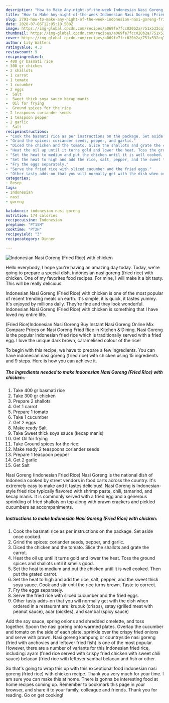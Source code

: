 ```yaml
---
description: "How to Make Any-night-of-the-week Indonesian Nasi Goreng (Fried Rice) with chicken"
title: "How to Make Any-night-of-the-week Indonesian Nasi Goreng (Fried Rice) with chicken"
slug: 2791-how-to-make-any-night-of-the-week-indonesian-nasi-goreng-fried-rice-with-chicken
date: 2020-07-06T12:05:10.580Z
image: https://img-global.cpcdn.com/recipes/a069fe7fcc020b2a/751x532cq70/indonesian-nasi-goreng-fried-rice-with-chicken-recipe-main-photo.jpg
thumbnail: https://img-global.cpcdn.com/recipes/a069fe7fcc020b2a/751x532cq70/indonesian-nasi-goreng-fried-rice-with-chicken-recipe-main-photo.jpg
cover: https://img-global.cpcdn.com/recipes/a069fe7fcc020b2a/751x532cq70/indonesian-nasi-goreng-fried-rice-with-chicken-recipe-main-photo.jpg
author: Lily Walters
ratingvalue: 4.3
reviewcount: 9
recipeingredient:
- 400 gr basmati rice
- 300 gr chicken
- 2 shallots
- 1 carrot
- 1 tomato
- 1 cucumber
- 2 eggs
-  Salt
-  Sweet thick soya sauce kecap manis
-  Oil for frying
-  Ground spices for the rice
- 2 teaspoons coriander seeds
- 1 teaspoon pepper
- 2 garlic
-  Salt
recipeinstructions:
- "Cook the basmati rice as per instructions on the package. Set aside once cooked."
- "Grind the spices: coriander seeds, pepper, and garlic."
- "Diced the chicken and the tomato. Slice the shallots and grate the carrot."
- "Heat the oil up until it turns gold and lower the heat. Toss the ground spices and shallots until it smells good."
- "Set the heat to medium and put the chicken until it is well cooked. Then put the grated carrot."
- "Set the heat to high and add the rice, salt, pepper, and the sweet thick soya sauce. Cook and stir until the rice turns brown. Taste to correct."
- "Fry the eggs separately."
- "Serve the fried rice with sliced cucumber and the fried eggs."
- "Other tasty adds-on that you will normally get with the dish when ordered in a restaurant are: krupuk (crisps), satay (grilled meat with peanut sauce), acar (pickles), and sambal (spicy sauce)"
categories:
- Resep
tags:
- indonesian
- nasi
- goreng

katakunci: indonesian nasi goreng
nutrition: 174 calories
recipecuisine: Indonesian
preptime: "PT15M"
cooktime: "PT2H"
recipeyield: "3"
recipecategory: Dinner

---
```



![Indonesian Nasi Goreng (Fried Rice) with chicken](https://img-global.cpcdn.com/recipes/a069fe7fcc020b2a/751x532cq70/indonesian-nasi-goreng-fried-rice-with-chicken-recipe-main-photo.jpg)

Hello everybody, I hope you're having an amazing day today. Today, we're going to prepare a special dish, indonesian nasi goreng (fried rice) with chicken. One of my favorites food recipes. For mine, I will make it a bit tasty. This will be really delicious.

Indonesian Nasi Goreng (Fried Rice) with chicken is one of the most popular of recent trending meals on earth. It's simple, it is quick, it tastes yummy. It's enjoyed by millions daily. They're fine and they look wonderful. Indonesian Nasi Goreng (Fried Rice) with chicken is something that I have loved my entire life.

(Fried Rice)Indonesian Nasi Goreng Buy Instant Nasi Goreng Online Mix Compare Prices on Nasi Goreng Fried Rice in Kitchen &amp; Dining. Nasi Goreng is the popular Indonesian fried rice which is traditionally served with a fried egg. I love the unique dark brown, caramelised colour of the rice!


To begin with this recipe, we have to prepare a few ingredients. You can have indonesian nasi goreng (fried rice) with chicken using 15 ingredients and 9 steps. Here is how you can achieve it.

##### The ingredients needed to make Indonesian Nasi Goreng (Fried Rice) with chicken::

1. Take 400 gr basmati rice
1. Take 300 gr chicken
1. Prepare 2 shallots
1. Get 1 carrot
1. Prepare 1 tomato
1. Take 1 cucumber
1. Get 2 eggs
1. Make ready  Salt
1. Take  Sweet thick soya sauce (kecap manis)
1. Get  Oil for frying
1. Take  Ground spices for the rice:
1. Make ready 2 teaspoons coriander seeds
1. Prepare 1 teaspoon pepper
1. Get 2 garlic
1. Get  Salt


Nasi Goreng (Indonesian Fried Rice) Nasi Goreng is the national dish of Indonesia cooked by street vendors in food carts across the country. It&#39;s extremely easy to make and it tastes delicious!. Nasi Goreng is Indonesian-style fried rice typically flavored with shrimp paste, chili, tamarind, and kecap manis. It is commonly served with a fried egg and a generous sprinkling of fried shallots on top along with prawn crackers and pickled cucumbers as accompaniments. 

##### Instructions to make Indonesian Nasi Goreng (Fried Rice) with chicken:

1. Cook the basmati rice as per instructions on the package. Set aside once cooked.
1. Grind the spices: coriander seeds, pepper, and garlic.
1. Diced the chicken and the tomato. Slice the shallots and grate the carrot.
1. Heat the oil up until it turns gold and lower the heat. Toss the ground spices and shallots until it smells good.
1. Set the heat to medium and put the chicken until it is well cooked. Then put the grated carrot.
1. Set the heat to high and add the rice, salt, pepper, and the sweet thick soya sauce. Cook and stir until the rice turns brown. Taste to correct.
1. Fry the eggs separately.
1. Serve the fried rice with sliced cucumber and the fried eggs.
1. Other tasty adds-on that you will normally get with the dish when ordered in a restaurant are: krupuk (crisps), satay (grilled meat with peanut sauce), acar (pickles), and sambal (spicy sauce)


Add the soy sauce, spring onions and shredded omelette, and toss together. Spoon the nasi goreng onto warmed plates. Overlap the cucumber and tomato on the side of each plate, sprinkle over the crispy fried onions and serve with prawn. Nasi goreng kampung or countryside nasi goreng (fried with anchovies and leftover fried fish) is one of the most popular. However, there are a number of variants for this Indonesian fried rice, including: ayam (fried rice served with crispy fried chicken with sweet chili sauce) belacan (fried rice with leftover sambal belacan and fish or other. 

So that's going to wrap this up with this exceptional food indonesian nasi goreng (fried rice) with chicken recipe. Thank you very much for your time. I am sure you can make this at home. There is gonna be interesting food at home recipes coming up. Remember to bookmark this page in your browser, and share it to your family, colleague and friends. Thank you for reading. Go on get cooking!
